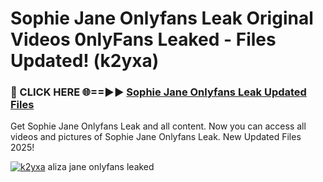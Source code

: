 # Sophie Jane Onlyfans Leak Original Videos 0nlyFans Leaked - Files Updated! (k2yxa)

<h3>🔴 CLICK HERE 🌐==►► <a href="https://tinyurl.com/2wckxsce" rel="nofollow">Sophie Jane Onlyfans Leak Updated Files</a></h3>

Get Sophie Jane Onlyfans Leak and all content. Now you can access all videos and pictures of Sophie Jane Onlyfans Leak. New Updated Files 2025!

[![k2yxa](https://i.imgur.com/AFduVYN.gif)](https://tinyurl.com/2wckxsce)
aliza jane onlyfans leaked